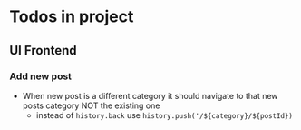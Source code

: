# Todos in project

## UI Frontend

### Add new post

* When new post is a different category it should navigate to that new posts category NOT the existing one
  * instead of `history.back` use `history.push('/${category}/${postId})`
